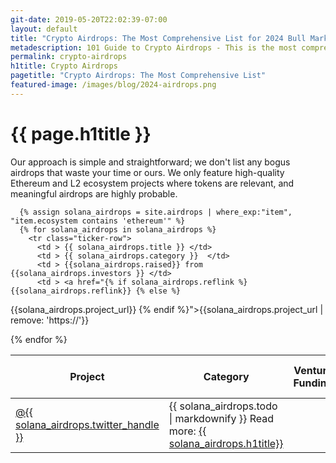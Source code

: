 ```yaml
---
git-date: 2019-05-20T22:02:39-07:00
layout: default
title: "Crypto Airdrops: The Most Comprehensive List for 2024 Bull Market"
metadescription: 101 Guide to Crypto Airdrops - This is the most comprehensive list that covers upcoming significant airdrops. Our approach is simple and straightforward; we don't list any bogus airdrops that waste your time or ours. We only feature high-quality Ethereum and L2 ecosystem projects where tokens are relevant, and meaningful airdrops are highly probable.
permalink: crypto-airdrops
h1title: Crypto Airdrops
pagetitle: "Crypto Airdrops: The Most Comprehensive List"
featured-image: /images/blog/2024-airdrops.png
---
```


<h1>{{ page.h1title }}</h1>

<section class="section-tickers">
  <p>Our approach is simple and straightforward; we don't list any bogus airdrops that waste your time or ours. We only feature high-quality Ethereum and L2 ecosystem projects where tokens are relevant, and meaningful airdrops are highly probable.</p>
  <div class="container-tickers">
    <table class="table-tickers">
      <thead>
        <tr>
          <th>Project</th>
          <th>Category</th>
          <th>Venture Funding</th>
          <th>URL</th>
          <th>Twitter</th>
          <th>What to do?</th>
        </tr>
      </thead>
      <tbody>

      {% assign solana_airdrops = site.airdrops | where_exp:"item", "item.ecosystem contains 'ethereum'" %}
      {% for solana_airdrops in solana_airdrops %}
        <tr class="ticker-row">
          <td > {{ solana_airdrops.title }} </td>
          <td > {{ solana_airdrops.category }}  </td>
          <td > {{solana_airdrops.raised}} from {{solana_airdrops.investors }} </td>
          <td > <a href="{% if solana_airdrops.reflink %} {{solana_airdrops.reflink}} {% else %}
{{solana_airdrops.project_url}} {% endif %}">{{solana_airdrops.project_url | remove: 'https://'}}</a> </td>
          <td > <a href="https://twitter.com/{{ solana_airdrops.twitter_handle }}">@{{ solana_airdrops.twitter_handle }}</a> </td>
          <td > {{ solana_airdrops.todo | markdownify }} Read more: <a href="/airdrop/{{ solana_airdrops.title | remove:  ' ' | capitalize }}">{{ solana_airdrops.h1title}}</a></td>
        </tr>
      {% endfor %}
      </tbody>
    </table>

  </div>
</section>
